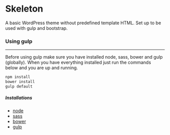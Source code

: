Skeleton
===
A basic WordPress theme without predefined template HTML. Set up to be used with gulp and bootstrap.

### Using gulp
-----
Before using gulp make sure you have installed node, sass, bower and gulp (globally).
When you have everything installed just run the commands below and you are up and running.
```sh
npm install
bower install
gulp default
```

#####  Installations
* [node](https://nodejs.org/download/)
* [sass](http://sass-lang.com/install/)
* [bower](http://bower.io/)
* [gulp](http://gulpjs.com/)
